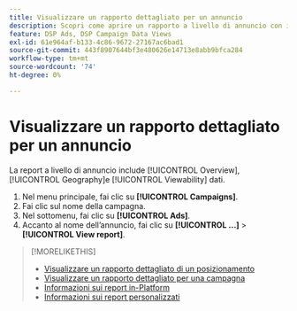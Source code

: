 ```yaml
---
title: Visualizzare un rapporto dettagliato per un annuncio
description: Scopri come aprire un rapporto a livello di annuncio con i dati Panoramica, Geografia e Visualizzazione.
feature: DSP Ads, DSP Campaign Data Views
exl-id: 61e964af-b133-4c86-9672-27167ac6bad1
source-git-commit: 443f8907644bf3e480626e14713e8abb9bfca284
workflow-type: tm+mt
source-wordcount: '74'
ht-degree: 0%

---
```


# Visualizzare un rapporto dettagliato per un annuncio

La <!--legacy --> report a livello di annuncio include [!UICONTROL Overview], [!UICONTROL Geography]e [!UICONTROL Viewability] dati.

1. Nel menu principale, fai clic su **[!UICONTROL Campaigns]**.
1. Fai clic sul nome della campagna.
1. Nel sottomenu, fai clic su **[!UICONTROL Ads]**.
1. Accanto al nome dell’annuncio, fai clic su  **[!UICONTROL ...]** > **[!UICONTROL View report]**.

>[!MORELIKETHIS]
>
>* [Visualizzare un rapporto dettagliato di un posizionamento](/help/dsp/campaign-management/placements/placement-view-report.md)
>* [Visualizzare un rapporto dettagliato per una campagna](/help/dsp/campaign-management/campaigns/campaign-view-report.md)
>* [Informazioni sui report in-Platform](/help/dsp/campaign-management/reports/campaign-reports-about.md)
>* [Informazioni sui report personalizzati](/help/dsp/reports/report-about.md)

